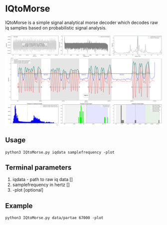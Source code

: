 # IQtoMorse

IQtoMorse is a simple signal analytical morse decoder which decodes raw iq samples based on probabilistic signal analysis.

![IQtoMorse.png](https://github.com/eikeviehmann/IQtoMorse/blob/main/IQtoMorse.png?raw=true)

## Usage
```
python3 IQtoMorse.py iqdata samplefrequency -plot
```
## Terminal parameters
1. iqdata - path to raw iq data []
2. samplefrequency in hertz []
3. -plot [optional]

## Example
```
python3 IQtoMorse.py data/partae 67000 -plot
```

